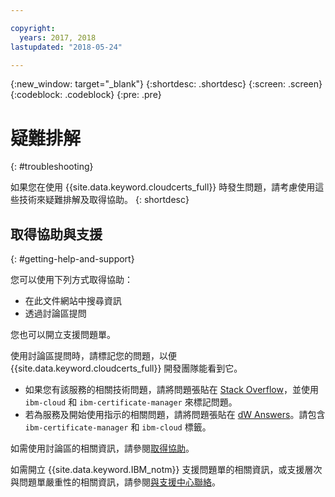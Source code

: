 ```yaml
---

copyright:
  years: 2017, 2018
lastupdated: "2018-05-24"

---
```

{:new_window: target="_blank"}
{:shortdesc: .shortdesc}
{:screen: .screen}
{:codeblock: .codeblock}
{:pre: .pre}

# 疑難排解
{: #troubleshooting}

如果您在使用 {{site.data.keyword.cloudcerts_full}} 時發生問題，請考慮使用這些技術來疑難排解及取得協助。
{: shortdesc}

## 取得協助與支援
{: #getting-help-and-support}



您可以使用下列方式取得協助：
- 在此文件網站中搜尋資訊
- 透過討論區提問


您也可以開立支援問題單。

使用討論區提問時，請標記您的問題，以便 {{site.data.keyword.cloudcerts_full}} 開發團隊能看到它。

- 如果您有該服務的相關技術問題，請將問題張貼在 [Stack Overflow](http://stackoverflow.com/search?q=ibm-certificate-manager+ibm-cloud)，並使用 `ibm-cloud` 和 `ibm-certificate-manager` 來標記問題。  
- 若為服務及開始使用指示的相關問題，請將問題張貼在 [dW Answers](https://developer.ibm.com/answers/search.html?f=&type=question&q=ibm-certificate-manager&q=ibm-cloud)。請包含 `ibm-certificate-manager` 和 `ibm-cloud` 標籤。

如需使用討論區的相關資訊，請參閱[取得協助](https://console.bluemix.net/docs/support/index.html#getting-help)。

如需開立 {{site.data.keyword.IBM_notm}} 支援問題單的相關資訊，或支援層次與問題單嚴重性的相關資訊，請參閱[與支援中心聯絡](https://console.bluemix.net/docs/support/index.html#contacting-support)。
